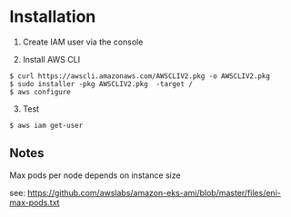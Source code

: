 # Installation
1. Create IAM user via the console


2. Install AWS CLI
```
$ curl https://awscli.amazonaws.com/AWSCLIV2.pkg -o AWSCLIV2.pkg
$ sudo installer -pkg AWSCLIV2.pkg  -target /
$ aws configure
```

3. Test
```
$ aws iam get-user
```

## Notes
Max pods per node depends on instance size

see:
https://github.com/awslabs/amazon-eks-ami/blob/master/files/eni-max-pods.txt
